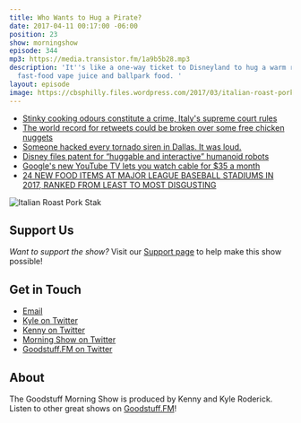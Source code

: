 ```yaml
---
title: Who Wants to Hug a Pirate?
date: 2017-04-11 00:17:00 -06:00
position: 23
show: morningshow
episode: 344
mp3: https://media.transistor.fm/1a9b5b28.mp3
description: 'It''s like a one-way ticket to Disneyland to hug a warm robot made of
  fast-food vape juice and ballpark food. '
layout: episode
image: https://cbsphilly.files.wordpress.com/2017/03/italian-roast-pork-stak-cbp.png?w=420&h=280
---
```


* [Stinky cooking odours constitute a crime, Italy's supreme court rules](http://www.telegraph.co.uk/news/2017/04/05/stinky-cooking-odours-constitute-crime-italys-supreme-court/)
* [The world record for retweets could be broken over some free chicken nuggets](http://www.theverge.com/tldr/2017/4/6/15213254/carter-wilkerson-free-chicken-nuggets-wendys-twitter-most-retweets-18-million)
* [Someone hacked every tornado siren in Dallas. It was loud.](https://www.washingtonpost.com/news/the-intersect/wp/2017/04/09/someone-hacked-every-tornado-siren-in-dallas-it-was-loud/?utm_term=.9eabe1fafbee)
* [Disney files patent for “huggable and interactive” humanoid robots](https://arstechnica.com/business/2017/04/disney-files-patent-for-huggable-and-interactive-robots/)
* [Google's new YouTube TV lets you watch cable for $35 a month](http://finance.yahoo.com/news/googles-new-youtube-tv-lets-watch-cable-35-month-170615445.html)
* [24 NEW FOOD ITEMS AT MAJOR LEAGUE BASEBALL STADIUMS IN 2017, RANKED FROM LEAST TO MOST DISGUSTING](http://www.newsweek.com/new-food-major-league-baseball-stadiums-2017-ranked-579193)

![Italian Roast Pork Stak](https://cbsphilly.files.wordpress.com/2017/03/italian-roast-pork-stak-cbp.png?w=420&h=280)

## Support Us
*Want to support the show?* Visit our [Support page](https://goodstuff.fm/support) to help make this show possible!

## Get in Touch
* [Email](mailto:kyle@goodstuff.fm)
* [Kyle on Twitter](http://twitter.com/dogburps)
* [Kenny on Twitter](http://twitter.com/pizzarobotics)
* [Morning Show on Twitter](http://twitter.com/morningshowam)
* [Goodstuff.FM on Twitter](http://twitter.com/goodstufffm)

## About
The Goodstuff Morning Show is produced by Kenny and Kyle Roderick. Listen to other great shows on [Goodstuff.FM](http://goodstuff.fm/shows)!
